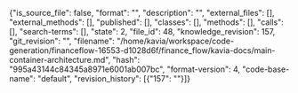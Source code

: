 {"is_source_file": false, "format": "", "description": "", "external_files": [], "external_methods": [], "published": [], "classes": [], "methods": [], "calls": [], "search-terms": [], "state": 2, "file_id": 48, "knowledge_revision": 157, "git_revision": "", "filename": "/home/kavia/workspace/code-generation/financeflow-16553-d1028d6f/finance_flow/kavia-docs/main-container-architecture.md", "hash": "995a43144c84345a8971e6001ab007bc", "format-version": 4, "code-base-name": "default", "revision_history": [{"157": ""}]}